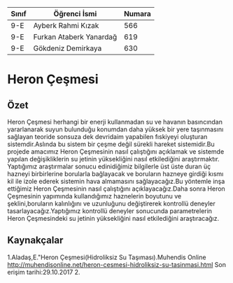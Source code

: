 

Sınıf  |      Öğrenci İsmi      | Numara
-------|------------------------|--------
9-E    | Ayberk Rahmi Kızak     | 566
9-E    | Furkan Ataberk Yanardağ| 619 
9-E    | Gökdeniz Demirkaya     | 630

# Heron Çeşmesi 

## Özet
  Heron Çeşmesi herhangi bir enerji kullanmadan su ve havanın basıncından yararlanarak suyun bulunduğu konumdan daha yüksek bir yere taşınmasını sağlayan teoride sonsuza dek devridaim yapabilen fıskiyeyi oluşturan sistemdir.Aslında bu sistem bir çeşme değil sürekli hareket sistemidir.Bu projede amacımız Heron Çeşmesinin nasıl çalıştığını açıklamak ve sistemde yapılan değişikliklerin su jetinin yüksekliğini nasıl etkilediğini araştırmaktır.
  Yaptığımız araştırmalar sonucu edinidiğimiz bilgilerle üst üste duran üç hazneyi birbirlerine borularla bağlayacak ve boruların hazneye girdiği kısmı kil ile izole ederek sistemin hava almamasını sağlayacağız.Bu yöntemle inşa ettiğimiz Heron Çeşmesinin nasıl çalıştığını açıklayacağız.Daha sonra Heron Çeşmesinin yapımında kullandığımız haznelerin boyutunu ve şeklini,boruların kalınlığını ve uzunluğunu değiştirerek kontrollü deneyler tasarlayacağız.Yaptığımız kontrollü deneyler sonucunda parametrelerin Heron Çeşmesindeki su jetinin yüksekliğini nasıl etkilediğini araştıracağız.

## Kaynakçalar  

1.Aladaş,E."Heron Çeşmesi(Hidroliksiz Su Taşıması).Muhendis Online
  http://muhendisonline.net/heron-cesmesi-hidroliksiz-su-tasinmasi.html
  Son erişim tarihi:29.10.2017
2.  

